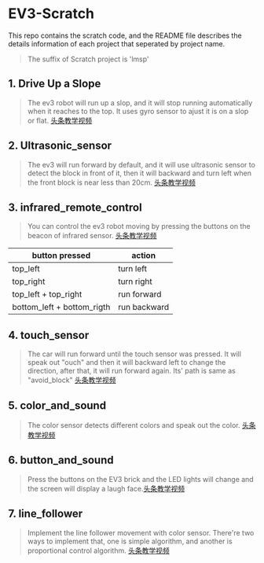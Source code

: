 # EV3-Scratch
This repo contains the scratch code, and the README file describes the details information of each project that seperated by project name.

> The suffix of Scratch project is 'lmsp'
## 1. Drive Up a Slope
> The ev3 robot will run up a slop, and it will stop running automatically when it reaches to the top. It uses gyro sensor to ajust it is on a slop or flat.  [头条教学视频](https://www.ixigua.com/i6796605892138631683/)

## 2. Ultrasonic_sensor
> The ev3 will run forward by default, and it will use ultrasonic sensor to detect the block in front of it, then it will backward and turn left when the front block is near less than 20cm. [头条教学视频](https://www.ixigua.com/i6796925397511438851/)

## 3. infrared_remote_control
> You can control the ev3 robot moving by pressing the buttons on the beacon of infrared sensor.  [头条教学视频](https://www.ixigua.com/i6798808980865942030/) 

| button pressed  | action    |
| ------------- | ----------- |
| top_left  | turn left  |
| top_right  | turn right |
| top_left + top_right  | run forward  |
| bottom_left + bottom_rigth  | run backward  |

## 4. touch_sensor
>The car will run forward until the touch sensor was pressed. It will speak out "ouch" and then it will backward left to change the direction, after that, it will run forward again. Its' path is same as "avoid_block"  [头条教学视频](https://www.ixigua.com/i6798808980865942030/)

## 5. color_and_sound
>The color sensor detects different colors and speak out the color.  [头条教学视频](https://www.ixigua.com/i6799179127665459720/)

## 6. button_and_sound
>Press the buttons on the EV3 brick and the LED lights will change and the screen will display a laugh face.[头条教学视频](https://www.ixigua.com/i6799187901784523278/)

## 7. line_follower
>Implement the line follower movement with color sensor. There're two ways to implement that, one is simple algorithm, and another is proportional control algorithm. [头条教学视频](https://www.ixigua.com/i6801746408090108423/)